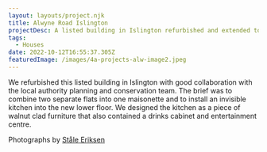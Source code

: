 ```yaml
---
layout: layouts/project.njk
title: Alwyne Road Islington
projectDesc: A listed building in Islington refurbished and extended to contain a secret.
tags:
  - Houses
date: 2022-10-12T16:55:37.305Z
featuredImage: /images/4a-projects-alw-image2.jpeg
---
```

We refurbished this listed building in Islington with good collaboration with the local authority planning and conservation team. The brief was to combine two separate flats into one maisonette and to install an invisible kitchen into the new lower floor. We designed the kitchen as a piece of walnut clad furniture that also contained a drinks cabinet and entertainment centre.

Photographs by [Ståle Eriksen](http://www.eriksenphoto.com/)